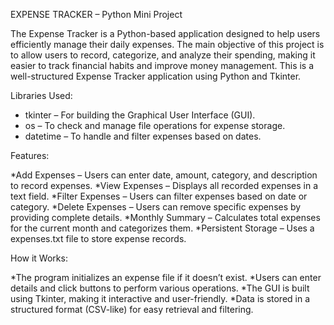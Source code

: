 EXPENSE TRACKER – Python Mini Project

The Expense Tracker is a Python-based application designed to help users efficiently manage their daily expenses. 
The main objective of this project is to allow users to record, categorize, and analyze their spending, making it easier to track financial habits and improve money management.
This is a well-structured Expense Tracker application using Python and Tkinter.

Libraries Used:

* tkinter – For building the Graphical User Interface (GUI).
* os – To check and manage file operations for expense storage.
* datetime – To handle and filter expenses based on dates.

Features:

*Add Expenses – Users can enter date, amount, category, and description to record expenses.
*View Expenses – Displays all recorded expenses in a text field.
*Filter Expenses – Users can filter expenses based on date or category.
*Delete Expenses – Users can remove specific expenses by providing complete details.
*Monthly Summary – Calculates total expenses for the current month and categorizes them.
*Persistent Storage – Uses a expenses.txt file to store expense records.

How it Works:

*The program initializes an expense file if it doesn’t exist.
*Users can enter details and click buttons to perform various operations.
*The GUI is built using Tkinter, making it interactive and user-friendly.
*Data is stored in a structured format (CSV-like) for easy retrieval and filtering.
